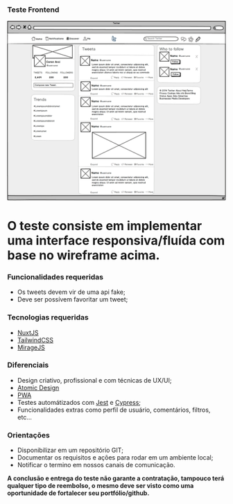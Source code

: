 ### Teste Frontend

![Alt text](twitter-wireframe.jpg?raw=true "Clone Twitter")

# O teste consiste em implementar uma interface responsiva/fluída com base no wireframe acima.

### Funcionalidades requeridas

 - Os tweets devem vir de uma api fake;
 - Deve ser possívem favoritar um tweet;
 
### Tecnologias requeridas

 - [NuxtJS](https://nuxtjs.org)
 - [TailwindCSS](https://tailwindcss.com)
 - [MirageJS](https://miragejs.com)

### Diferenciais

 - Design criativo, profissional e com técnicas de UX/UI;
 - [Atomic Design](https://atomicdesign.bradfrost.com)
 - [PWA](https://pt.wikipedia.org/wiki/Progressive_web_app)
 - Testes automátizados com [Jest](https://jestjs.io/pt-BR) e [Cypress](https://www.cypress.io);
 - Funcionalidades extras como perfil de usuário, comentários, filtros, etc...

### Orientações

 - Disponibilizar em um repositório GIT;
 - Documentar os requisitos e ações para rodar em um ambiente local;
 - Notificar o termino em nossos canais de comunicação.

**A conclusão e entrega do teste não garante a contratação, tampouco terá qualquer tipo de reembolso, 
o mesmo deve ser visto como uma oportunidade de fortalecer seu portfólio/github.**
